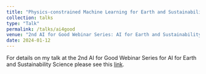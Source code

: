 ```yaml
---
title: "Physics-constrained Machine Learning for Earth and Sustainability Science"
collection: talks
type: "Talk"
permalink: /talks/ai4good
venue: "2nd AI for Good Webinar Series: AI for Earth and Sustainability Science"
date: 2024-01-12
---
```


For details on my talk at the 2nd AI for Good Webinar Series for AI for Earth and Sustainability Science please see this [link](https://aiforgood.itu.int/speaker/danielle-maddix-robinson/).
